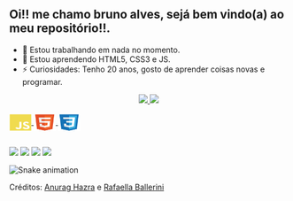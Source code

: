 ## Oi!! me chamo bruno alves, sejá bem vindo(a) ao meu repositório!!.
- 🔭 Estou trabalhando em nada no momento.
- 🌱 Estou aprendendo HTML5, CSS3 e JS.
- ⚡ Curiosidades: Tenho 20 anos, gosto de aprender coisas novas e programar.
<div align="center">
  <a href="https://github.com/bruno-avs">
  <img height="150em" src="https://github-readme-stats.vercel.app/api?username=bruno-avs&show_icons=true&theme=tokyonight&include_all_commits=true&count_private=true"/>
  <img height="150em" src="https://github-readme-stats.vercel.app/api/top-langs/?username=bruno-avs&layout=compact&langs_count=7&theme=tokyonight"/>
</div>
  <div style="display: inline_block"><br>
  <img align="center" alt="bruno-Js" height="30" width="40" src="https://raw.githubusercontent.com/devicons/devicon/master/icons/javascript/javascript-plain.svg">
  <img align="center" alt="bruno-HTML" height="30" width="40" src="https://raw.githubusercontent.com/devicons/devicon/master/icons/html5/html5-original.svg">
  <img align="center" alt="bruno-CSS" height="30" width="40" src="https://raw.githubusercontent.com/devicons/devicon/master/icons/css3/css3-original.svg">
 
</div>

  ##
  
  <div> 
  <a href="https://www.youtube.com/channel/UCqMGz6bHHHwHYy6bdRtHm7w" target="_blank"><img src="https://img.shields.io/badge/YouTube-FF0000?style=for-the-badge&logo=youtube&logoColor=white" target="_blank"></a>
  <a href="https://www.instagram.com/brunin_avs/" target="_blank"><img src="https://img.shields.io/badge/-Instagram-%23E4405F?style=for-the-badge&logo=instagram&logoColor=white" target="_blank"></a>
 <a href="https://discord.com/channels/bruno-alves" target="_blank"><img src="https://img.shields.io/badge/Discord-7289DA?style=for-the-badge&logo=discord&logoColor=white" target="_blank"></a> 
  <a href="https://www.linkedin.com/in/bruno-alves-bb6a23234/" target="_blank"><img src="https://img.shields.io/badge/-LinkedIn-%230077B5?style=for-the-badge&logo=linkedin&logoColor=white" target="_blank"></a> 
 
![Snake animation](https://github.com/danielbped/danielbped/blob/output/github-contribution-grid-snake.svg)
    <p>Créditos: <a href="https://github.com/anuraghazra/github-readme-stats">Anurag Hazra</a> e <a href="https://github.com/rafaballerini">Rafaella Ballerini</a></p>
</div>
